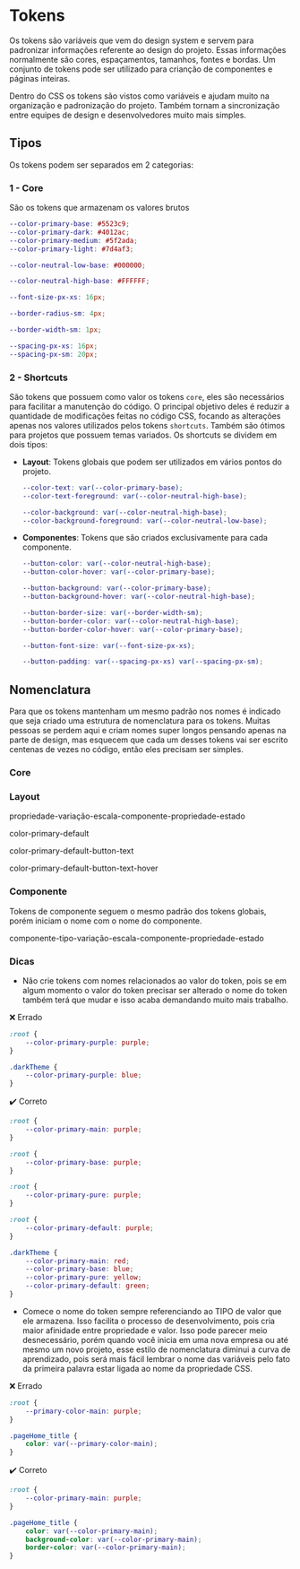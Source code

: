 # Tokens
Os tokens são variáveis que vem do design system e servem para padronizar informações referente ao design do projeto. Essas informações normalmente são cores, espaçamentos, tamanhos, fontes e bordas. Um conjunto de tokens pode ser utilizado para crianção de componentes e páginas inteiras.

Dentro do CSS os tokens são vistos como variáveis e ajudam muito na organização e padronização do projeto. Também tornam a sincronização entre equipes de design e desenvolvedores muito mais simples.

## Tipos
Os tokens podem ser separados em 2 categorias:

### 1 - Core
São os tokens que armazenam os valores brutos

```scss
--color-primary-base: #5523c9;
--color-primary-dark: #4012ac;
--color-primary-medium: #5f2ada;
--color-primary-light: #7d4af3;

--color-neutral-low-base: #000000;

--color-neutral-high-base: #FFFFFF;

--font-size-px-xs: 16px;

--border-radius-sm: 4px;

--border-width-sm: 1px;

--spacing-px-xs: 16px;
--spacing-px-sm: 20px;
```
  
### 2 - Shortcuts
São tokens que possuem como valor os tokens `core`, eles são necessários para facilitar a manutenção do código. O principal objetivo deles é reduzir a quantidade de modificações feitas no código CSS, focando as alterações apenas nos valores utilizados pelos tokens `shortcuts`. Também são ótimos para projetos que possuem temas variados. Os shortcuts se dividem em dois tipos:
- **Layout**: Tokens globais que podem ser utilizados em vários pontos do projeto.
	```scss
	--color-text: var(--color-primary-base);
	--color-text-foreground: var(--color-neutral-high-base);

	--color-background: var(--color-neutral-high-base);
	--color-background-foreground: var(--color-neutral-low-base);
	```
- **Componentes**: Tokens que são criados exclusivamente para cada componente.
	```scss
	--button-color: var(--color-neutral-high-base);
	--button-color-hover: var(--color-primary-base);

	--button-background: var(--color-primary-base);
	--button-background-hover: var(--color-neutral-high-base);

	--button-border-size: var(--border-width-sm);
	--button-border-color: var(--color-neutral-high-base);
	--button-border-color-hover: var(--color-primary-base);

	--button-font-size: var(--font-size-px-xs);
	
	--button-padding: var(--spacing-px-xs) var(--spacing-px-sm);
	```


## Nomenclatura
Para que os tokens mantenham um mesmo padrão nos nomes é indicado que seja criado uma estrutura de nomenclatura para os tokens. Muitas pessoas se perdem aqui e criam nomes super longos pensando apenas na parte de design, mas esquecem que cada um desses tokens vai ser escrito centenas de vezes no código, então eles precisam ser simples.

### Core

### Layout

propriedade-variação-escala-componente-propriedade-estado

color-primary-default

color-primary-default-button-text

color-primary-default-button-text-hover

### Componente
Tokens de componente seguem o mesmo padrão dos tokens globais, porém iniciam o nome com o nome do componente.

componente-tipo-variação-escala-componente-propriedade-estado

### Dicas
* Não crie tokens com nomes relacionados ao valor do token, pois se em algum momento o valor do token precisar ser alterado o nome do token também terá que mudar e isso acaba demandando muito mais trabalho.

:x: Errado

```scss
:root {
	--color-primary-purple: purple;
}

.darkTheme {
	--color-primary-purple: blue;
}
```

:heavy_check_mark: Correto

```scss
:root {
	--color-primary-main: purple;
}

:root {
	--color-primary-base: purple;
}

:root {
	--color-primary-pure: purple;
}

:root {
	--color-primary-default: purple;
}

.darkTheme {
	--color-primary-main: red;
	--color-primary-base: blue;
	--color-primary-pure: yellow;
	--color-primary-default: green;
}
```

* Comece o nome do token sempre referenciando ao TIPO de valor que ele armazena. Isso facilita o processo de desenvolvimento, pois cria maior afinidade entre propriedade e valor. Isso pode parecer meio desnecessário, porém quando você inicia em uma nova empresa ou até mesmo um novo projeto, esse estilo de nomenclatura diminui a curva de aprendizado, pois será mais fácil lembrar o nome das variáveis pelo fato da primeira palavra estar ligada ao nome da propriedade CSS.
  
:x: Errado

```scss
:root {
	--primary-color-main: purple;
}

.pageHome_title {
	color: var(--primary-color-main);
}
```

:heavy_check_mark: Correto

```scss
:root {
	--color-primary-main: purple;
}

.pageHome_title {
	color: var(--color-primary-main);
	background-color: var(--color-primary-main);
	border-color: var(--color-primary-main);
}
```